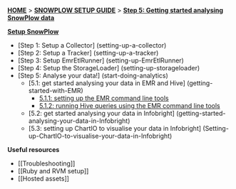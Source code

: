 [**HOME**](Home) > [**SNOWPLOW SETUP GUIDE**](Setting-up-SnowPlow) > [**Step 5: Getting started analysing SnowPlow data**](Getting-started-analysing-SnowPlow-data)  

[**Setup SnowPlow**](Setting-up-SnowPlow)  

- [Step 1: Setup a Collector] (setting-up-a-collector)  
- [Step 2: Setup a Tracker] (setting-up-a-tracker)  
- [Step 3: Setup EmrEtlRunner] (setting-up-EmrEtlRunner)  
- [Step 4: Setup the StorageLoader] (setting-up-storageloader)  
- [Step 5: Analyse your data!] (start-doing-analytics)  
  - [5.1: get started analysing your data in EMR and Hive] (getting-started-with-EMR)
    - [5.1.1: setting up the EMR command line tools](Setting-up-EMR-command-line-tools)
    - [5.1.2: running Hive queries using the EMR command line tools](Running-Hive-using-the-command-line-tools)
  - [5.2: get started analysing your data in Infobright] (getting-started-analysing-your-data-in-Infobright)
  - [5.3: setting up ChartIO to visualise your data in Infobright] (Setting-up-ChartIO-to-visualise-your-data-in-Infobright)

**Useful resources**  

- [[Troubleshooting]]  
- [[Ruby and RVM setup]]  
- [[Hosted assets]]  